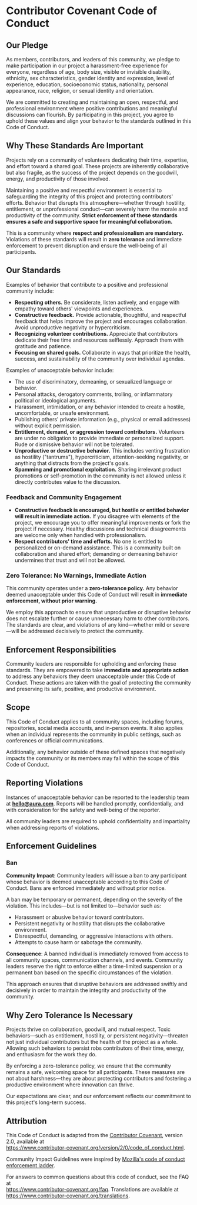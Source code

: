 # Contributor Covenant Code of Conduct

## Our Pledge

As members, contributors, and leaders of this community, we pledge to make participation in our project a harassment-free experience for everyone, regardless of age, body size, visible or invisible disability, ethnicity, sex characteristics, gender identity and expression, level of experience, education, socioeconomic status, nationality, personal appearance, race, religion, or sexual identity and orientation.

We are committed to creating and maintaining an open, respectful, and professional environment where positive contributions and meaningful discussions can flourish. By participating in this project, you agree to uphold these values and align your behavior to the standards outlined in this Code of Conduct.

## Why These Standards Are Important

Projects rely on a community of volunteers dedicating their time, expertise, and effort toward a shared goal. These projects are inherently collaborative but also fragile, as the success of the project depends on the goodwill, energy, and productivity of those involved.

Maintaining a positive and respectful environment is essential to safeguarding the integrity of this project and protecting contributors' efforts. Behavior that disrupts this atmosphere—whether through hostility, entitlement, or unprofessional conduct—can severely harm the morale and productivity of the community. **Strict enforcement of these standards ensures a safe and supportive space for meaningful collaboration.**

This is a community where **respect and professionalism are mandatory.** Violations of these standards will result in **zero tolerance** and immediate enforcement to prevent disruption and ensure the well-being of all participants.

## Our Standards

Examples of behavior that contribute to a positive and professional community include:

- **Respecting others.** Be considerate, listen actively, and engage with empathy toward others' viewpoints and experiences.
- **Constructive feedback.** Provide actionable, thoughtful, and respectful feedback that helps improve the project and encourages collaboration. Avoid unproductive negativity or hypercriticism.
- **Recognizing volunteer contributions.** Appreciate that contributors dedicate their free time and resources selflessly. Approach them with gratitude and patience.
- **Focusing on shared goals.** Collaborate in ways that prioritize the health, success, and sustainability of the community over individual agendas.

Examples of unacceptable behavior include:

- The use of discriminatory, demeaning, or sexualized language or behavior.
- Personal attacks, derogatory comments, trolling, or inflammatory political or ideological arguments.
- Harassment, intimidation, or any behavior intended to create a hostile, uncomfortable, or unsafe environment.
- Publishing others' private information (e.g., physical or email addresses) without explicit permission.
- **Entitlement, demand, or aggression toward contributors.** Volunteers are under no obligation to provide immediate or personalized support. Rude or dismissive behavior will not be tolerated.
- **Unproductive or destructive behavior.** This includes venting frustration as hostility ("tantrums"), hypercriticism, attention-seeking negativity, or anything that distracts from the project's goals.
- **Spamming and promotional exploitation.** Sharing irrelevant product promotions or self-promotion in the community is not allowed unless it directly contributes value to the discussion.

### Feedback and Community Engagement

- **Constructive feedback is encouraged, but hostile or entitled behavior will result in immediate action.** If you disagree with elements of the project, we encourage you to offer meaningful improvements or fork the project if necessary. Healthy discussions and technical disagreements are welcome only when handled with professionalism.
- **Respect contributors' time and efforts.** No one is entitled to personalized or on-demand assistance. This is a community built on collaboration and shared effort; demanding or demeaning behavior undermines that trust and will not be allowed.

### Zero Tolerance: No Warnings, Immediate Action

This community operates under a **zero-tolerance policy.** Any behavior deemed unacceptable under this Code of Conduct will result in **immediate enforcement, without prior warning.**

We employ this approach to ensure that unproductive or disruptive behavior does not escalate further or cause unnecessary harm to other contributors. The standards are clear, and violations of any kind—whether mild or severe—will be addressed decisively to protect the community.

## Enforcement Responsibilities

Community leaders are responsible for upholding and enforcing these standards. They are empowered to take **immediate and appropriate action** to address any behaviors they deem unacceptable under this Code of Conduct. These actions are taken with the goal of protecting the community and preserving its safe, positive, and productive environment.

## Scope

This Code of Conduct applies to all community spaces, including forums, repositories, social media accounts, and in-person events. It also applies when an individual represents the community in public settings, such as conferences or official communications.

Additionally, any behavior outside of these defined spaces that negatively impacts the community or its members may fall within the scope of this Code of Conduct.

## Reporting Violations

Instances of unacceptable behavior can be reported to the leadership team at **hello@aura.com**. Reports will be handled promptly, confidentially, and with consideration for the safety and well-being of the reporter.

All community leaders are required to uphold confidentiality and impartiality when addressing reports of violations.

## Enforcement Guidelines

### Ban

**Community Impact**: Community leaders will issue a ban to any participant whose behavior is deemed unacceptable according to this Code of Conduct. Bans are enforced immediately and without prior notice.

A ban may be temporary or permanent, depending on the severity of the violation. This includes—but is not limited to—behavior such as:

- Harassment or abusive behavior toward contributors.
- Persistent negativity or hostility that disrupts the collaborative environment.
- Disrespectful, demanding, or aggressive interactions with others.
- Attempts to cause harm or sabotage the community.

**Consequence**: A banned individual is immediately removed from access to all community spaces, communication channels, and events. Community leaders reserve the right to enforce either a time-limited suspension or a permanent ban based on the specific circumstances of the violation.

This approach ensures that disruptive behaviors are addressed swiftly and decisively in order to maintain the integrity and productivity of the community.

## Why Zero Tolerance Is Necessary

Projects thrive on collaboration, goodwill, and mutual respect. Toxic behaviors—such as entitlement, hostility, or persistent negativity—threaten not just individual contributors but the health of the project as a whole. Allowing such behaviors to persist robs contributors of their time, energy, and enthusiasm for the work they do.

By enforcing a zero-tolerance policy, we ensure that the community remains a safe, welcoming space for all participants. These measures are not about harshness—they are about protecting contributors and fostering a productive environment where innovation can thrive.

Our expectations are clear, and our enforcement reflects our commitment to this project's long-term success.

## Attribution

This Code of Conduct is adapted from the [Contributor Covenant][homepage], version 2.0, available at  
https://www.contributor-covenant.org/version/2/0/code_of_conduct.html.

Community Impact Guidelines were inspired by [Mozilla's code of conduct enforcement ladder](https://github.com/mozilla/diversity).

[homepage]: https://www.contributor-covenant.org

For answers to common questions about this code of conduct, see the FAQ at  
https://www.contributor-covenant.org/faq. Translations are available at  
https://www.contributor-covenant.org/translations.
